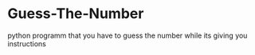# Guess-The-Number
python programm that you have to guess the number while its giving you instructions 
